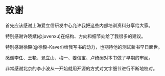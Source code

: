 # 致谢 #
首先应该感谢上海爱立信研发中心允许我把这些内部培训资料分享给大家。

特别感谢许晓斌(@juvenxu)在结构、方向和细节处给了我很多的建议。

特别感谢徐毅(@徐毅-Kaveri)给我写书的动力，也期待他的测试新书早日面世。

感谢李任、王艳、晁立山、梅一、姜信宝、卢绮闽对本书做了早期的审阅。

非常感谢北京的李小波从一开始就用开源的方式对文字细节进行不断地校对。

